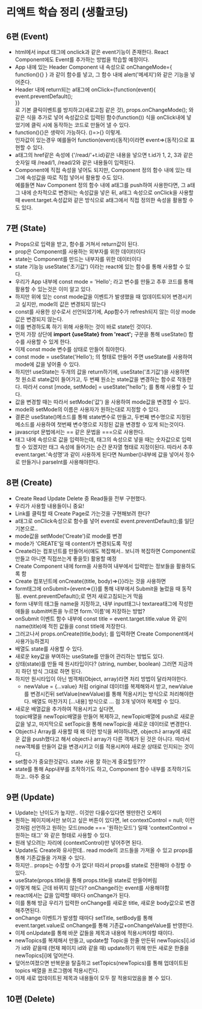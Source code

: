 # 리액트 학습 정리 (생활코딩)
## 6편 (Event)  
- html에서 input 태그에 onclick과 같은 event기능이 존재한다. React Component에도 Event를 추가하는 방법을 학습할 예정이다.
- App 내에 있는 Header Component 내 속성으로 onChangeMode={ function(){} } 과 같이 함수를 넣고, 그 함수 내에 alert('메세지')와 같은 기능을 넣어준다.
- Header 내에 return되는 a태그에 onClick={function(event){  
    event.preventDefault();  
}}  
로 기본 클릭이벤트를 방지하고(새로고침 같은 것), props.onChangeMode(); 와 같은 식을 추가로 넣어 속성값으로 입력된 함수(function()) 식을 onClick내에 넣었기에 클릭 시에 동작하는 코드로 만들어 낼 수 있다.
- function(){}은 생략이 가능하다. ()=>{} 이렇게.  
인자값이 있는경우 예를들어 function(event){동작}이라면 event=>{동작}으로 표현할 수 있다.
- a태그의 href같은 속성에 {'/read/'+t.id}같은 내용을 넣으면 t.id가 1, 2, 3과 같은 숫자일 때 /read/1, /read/2와 같은 내용들이 입력된다.
- Component에 직접 속성을 넣어도 되지만, Component 정의 함수 내에 있는 태그에 속성값을 따로 직접 넣어서 활용할 수도 있다.  
예를들면 Nav Component 정의 함수 내에 a태그를 push하여 사용한다면, 그 a태그 내에 순차적으로 변경되는 속성값을 넣은 뒤, a태그 속성으로 onClick을 사용할 때 event.target.속성값와 같은 방식으로 a태그에서 직접 정의한 속성을 활용할 수도 있다.

## 7편 (State)
- Props으로 입력을 받고, 함수를 거쳐서 return값이 된다.
- prop은 Component를 사용하는 외부자를 위한 데이터이다
- state는 Component를 만드는 내부자를 위한 데이터이다
- state 기능능 useState('초기값') 이라는 react에 있는 함수를 통해 사용할 수 있다.
- 우리가 App 내부에 const mode = 'Hello'; 라고 변수를 만들고 추후 코드를 통해 활용할 수 있는것은 이미 알고 있다.
- 하지만 위에 있는 const mode값을 이벤트가 발생했을 때 업데이트되어 변경시키고 싶지만, mode의 값은 변경되지 않는다
- const를 사용한 상수로서 선언되었기에, App함수가 refresh되지 않는 이상 mode값은 변경되지 않는다.
- 이를 변경하도록 하기 위해 사용하는 것이 바로 state인 것이다.
- 먼저 가장 상단에 **import {useState} from 'react';** 구문을 통해 useState() 함수를 사용할 수 있게 한다.
- 이제 const mode 변수를 상태로 만들어 줘야한다.
- const mode = useState('Hello'); 의 형태로 만들어 주면 useState를 사용하여 mode에 값을 넣어줄 수 있다.
- 하지만! useState는 두개의 값을 return하기에, useState('초기값')을 사용하면 첫 원소로 state값이 들어가고, 두 번째 원소는 state값을 변경하는 함수로 작동한다.
따라서 const [mode, setMode] = useState("hello"); 를 통해 사용할 수 있다.
- 값을 변경할 때는 따라서 setMode('값') 을 사용하여 mode값을 변경할 수 있다. 
- mode와 setMode의 이름은 사용자가 원하는대로 지정할 수 있다.
- 결론은 useState()메소드를 통해 state변수로 만들고, 두번째 변수명으로 지정된 메소드를 사용하여 첫번째 변수명으로 지정된 값을 변경할 수 있게 되는것이다.
- javascript 문법에서는 == 같은 문법을 ===으로 사용한다.
- 태그 내에 속성으로 값을 입력하는데, 태그의 속성으로 넣을 때는 숫자값으로 입력할 수 있겠지만 태그 속성에 들어가는 순간 문자열 형태로 지정이된다. 따라서 추후 event.target.'속성명'과 같이 사용하게 된다면 Number()내부에 값을 넣어서 정수로 만들거나 parseInt를 사용해야한다.

## 8편 (Create)
- Create Read Update Delete 중 Read들을 전부 구현했다.
- 우리가 사용할 내용들이니 중요!
- Link를 클릭할 때 Create Page로 가는것을 구현해보려 한다?
- a태그로 onClick속성으로 함수를 넣어 event로 event.preventDefault();를 일단 기본으로..
- mode값을 setMode('Create')로 mode를 변경
- mode가 'CREATE'일 때 content가 변경되도록 작성
- Create라는 컴포넌트를 만들어서(얘도 복잡해서.. 보니까 복잡하면 Component로 만들고 아니면 직접쓰는게 좋을듯) 활용할 예정
- Create Component 내에 form을 사용하여 내부에서 입력받는 정보들을 활용하도록 함
- Create 컴포넌트에 onCreate{(title, body)=>{}}라는 것을 사용하면
- form태그에 onSubmit={event=>{}}를 통해 내부에서 Submit을 눌렀을 때 동작됨. event.preventDefault();로 먼저 새로고침되는거 막음
- form 내부의 태그들 name을 지정하고, 내부 input태그나 textarea태그에 작성한 애들을 submit버튼을 누르면 form.'이름'에 저장하는 방법?
- onSubmit 이벤트 함수 내부에 const title = event.target.title.value 와 같이 name(title)에 적힌 값들을 const title에 저장한다.
- 그러고나서 props.onCreate(title,body); 를 입력하면 Create Component에서 사용가능하겠지
- 배열도 state를 사용할 수 있다.
- 새로운 key값을 부여하는 useState를 만들어 관리하는 방법도 있다.
- 상태(state)를 만들 때 원시타입이다? (string, number, boolean) 그러면 지금까지 하던 방식 그대로 하면 된다.
- 하지만 원시타입이 아닌 범객체(Object, array)라면 처리 방법이 달라져야한다.
    - newValue = {...value} 처럼 original 데이터를 복제해와서 받고, newValue를 변경시킨뒤 setValue(newValue)를 통해 적용시키는 방식으로 처리해야한다. 배열도 마찬가지 [...내용] 방식으로 ... 점 3개 넣어야 복제할 수 있다.
- 새로운 배열값을 추가하여 적용시키고 싶다면,  
topic배열을 newTopic배열을 만들어 복제하고, newTopic배열에 push로 새로운 값을 넣고, 마지막으로 setTopic을 통해 newTopic을 새로운 데이터로 변경한다.
- Object나 Array를 사용할 때 왜 이런 방식을 써야하냐면, object나 array에 새로운 값을 push했다고 해서 object나 array가 다른 객체가 된 것은 아니다. 따라서 new객체를 만들어 값을 변경시키고 이를 적용시켜야 새로운 상태로 인지되는 것이다.
- set함수가 중요한것같다. state 사용 잘 하는게 중요할듯???
- state를 통해 App내부를 조작하기도 하고, Component 함수 내부를 조작하기도 하고.. 아주 중요

## 9편 (Update)
- Update는 난이도가 높지만.. 이것만 다룰수있다면 웬만한건 오케이
- 원하는 페이지에서만 보이고 싶은 버튼이 있다면, let contextControl = null; 이런것처럼 선언하고 원하는 모드(mode === '원하는모드') 일때 'contextControl = 원하는 태그' 와 같은 형태로 사용할 수 있다.
- 원래 넣으려는 자리에 {contextControl}만 넣어주면 된다.
- Update도 Create와 유사한데.. read mode의 코드들을 가져올 수 있고 props를 통해 기존값들을 가져올 수 있다.
- 하지만.. props는 수정할 수가 없다! 따라서 props를 state로 전환해야 수정할 수 있다.
- useState(props.title)을 통해 props.title을 state로 만들어버림
- 이렇게 해도 근데 바뀌지 않는다? onChange라는 event를 사용해야함
- react에서는 값을 입력할 때마다 onChange가 된다.
- 이를 통해 방금 우리가 입력한 onChange를 새로운 title, 새로운 body값으로 변경해주면된다.
- onChange 이벤트가 발생할 때마다 setTitle, setBody를 통해 event.target.value로 onChange를 통해 기존값+onChangeValue를 반영한다. 
- 이제 onUpdate를 통해 바꾼 값들을 제목과 내용에 적용시켜야할 때이다.
- newTopics를 복제해서 만들고, update할 Topic을 한줄 만든뒤 newTopics[i].id가 id와 같을때 (현재 페이지 id와 같을 때) update하기 위해 만든 새로운 한줄을 newTopics[i]에 덮어쓴다.
- 덮어쓰여졌으면 반복문을 탈출하고 setTopics(newTopics)를 통해 업데이트된 topics 배열을 프로그램에 적용시킨다.
- 이제 새로 업데이트된 제목과 내용들이 모두 잘 적용되었음을 볼 수 있다.

## 10편 (Delete)